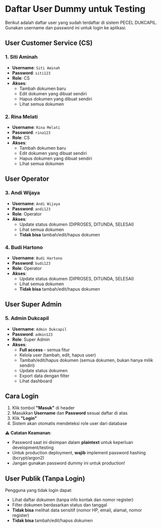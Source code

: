 # Daftar User Dummy untuk Testing

Berikut adalah daftar user yang sudah terdaftar di sistem PECEL DUKCAPIL. Gunakan username dan password ini untuk login ke aplikasi.

## User Customer Service (CS)

### 1. Siti Aminah
- **Username**: `Siti Aminah`
- **Password**: `siti123`
- **Role**: CS
- **Akses**: 
  - Tambah dokumen baru
  - Edit dokumen yang dibuat sendiri
  - Hapus dokumen yang dibuat sendiri
  - Lihat semua dokumen

### 2. Rina Melati
- **Username**: `Rina Melati`
- **Password**: `rina123`
- **Role**: CS
- **Akses**: 
  - Tambah dokumen baru
  - Edit dokumen yang dibuat sendiri
  - Hapus dokumen yang dibuat sendiri
  - Lihat semua dokumen

## User Operator

### 3. Andi Wijaya
- **Username**: `Andi Wijaya`
- **Password**: `andi123`
- **Role**: Operator
- **Akses**: 
  - Update status dokumen (DIPROSES, DITUNDA, SELESAI)
  - Lihat semua dokumen
  - **Tidak bisa** tambah/edit/hapus dokumen

### 4. Budi Hartono
- **Username**: `Budi Hartono`
- **Password**: `budi123`
- **Role**: Operator
- **Akses**: 
  - Update status dokumen (DIPROSES, DITUNDA, SELESAI)
  - Lihat semua dokumen
  - **Tidak bisa** tambah/edit/hapus dokumen

## User Super Admin

### 5. Admin Dukcapil
- **Username**: `Admin Dukcapil`
- **Password**: `admin123`
- **Role**: Super Admin
- **Akses**: 
  - **Full access** - semua fitur
  - Kelola user (tambah, edit, hapus user)
  - Tambah/edit/hapus dokumen (semua dokumen, bukan hanya milik sendiri)
  - Update status dokumen
  - Export data dengan filter
  - Lihat dashboard

## Cara Login

1. Klik tombol **"Masuk"** di header
2. Masukkan **Username** dan **Password** sesuai daftar di atas
3. Klik **"Login"**
4. Sistem akan otomatis mendeteksi role user dari database

⚠️ **Catatan Keamanan**:
- Password saat ini disimpan dalam **plaintext** untuk keperluan development/testing
- Untuk production deployment, **wajib** implement password hashing (bcrypt/argon2)
- Jangan gunakan password dummy ini untuk production!

## User Publik (Tanpa Login)

Pengguna yang tidak login dapat:
- Lihat daftar dokumen (tanpa info kontak dan nomor register)
- Filter dokumen berdasarkan status dan tanggal
- **Tidak bisa** melihat data sensitif (nomor HP, email, alamat, nomor register)
- **Tidak bisa** tambah/edit/hapus dokumen
